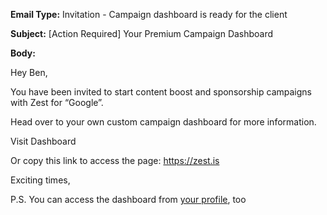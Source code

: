 **Email Type:** Invitation - Campaign dashboard is ready for the client  

**Subject:** [Action Required] Your Premium Campaign Dashboard

**Body:**

Hey Ben,

You have been invited to start content boost and sponsorship campaigns
with Zest for “Google”.

Head over to your own custom campaign dashboard for more information.

Visit Dashboard

Or copy this link to access the page: https://zest.is

Exciting times,


P.S. You can access the dashboard from [your
profile](https://distilled.zest.is/zester/benjamin-salomon), too
